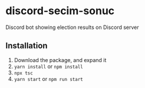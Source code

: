 # discord-secim-sonuc
Discord bot showing election results on Discord server


## Installation
1.  Download the package, and expand it
2.  `yarn install` or `npm install`
3.  `npx tsc`
4.  `yarn start` or `npm run start`
